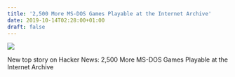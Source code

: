 ```yaml
---
title: '2,500 More MS-DOS Games Playable at the Internet Archive'
date: 2019-10-14T02:28:00+01:00
draft: false
---
```


![](https://ifttt.com/images/no_image_card.png)  

New top story on Hacker News: 2,500 More MS-DOS Games Playable at the Internet Archive